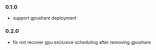 ### 0.1.0

* support gpushare deployment

### 0.2.0

* fix not recover gpu exclusive scheduling after removing gpushare 